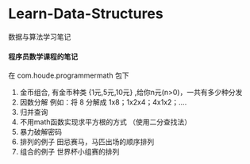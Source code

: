 # Learn-Data-Structures
数据与算法学习笔记

#### 程序员数学课程的笔记
在 com.houde.programmermath 包下

1. 金币组合, 有金币种类 {1元,5元,10元} ,给你n元(n>0)，一共有多少种分发
2. 因数分解 例如：将 8 分解成 1x8；1x2x4；4x1x2；....
3. 归并查询
4. 不用math函数实现求平方根的方式 （使用二分查找法）
5. 暴力破解密码
6. 排列的例子 田忌赛马，马匹出场的顺序排列
7. 组合的例子 世界杯小组赛的排列

